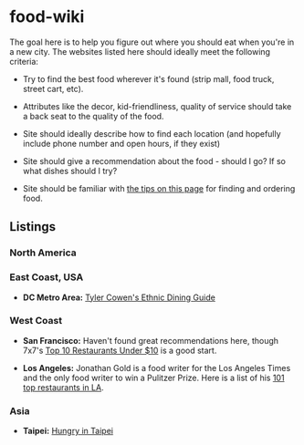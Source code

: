 food-wiki
=========

The goal here is to help you figure out where you should eat when you're in a new city.
The websites listed here should ideally meet the following criteria:

- Try to find the best food wherever it's found (strip mall, food truck, street cart, etc).

- Attributes like the decor, kid-friendliness, quality of service should take a back seat to the quality of the food.

- Site should ideally describe how to find each location (and hopefully include phone number and open hours, if they exist)

- Site should give a recommendation about the food - should I go? If so what dishes should I try?

- Site should be familiar with [the tips on this page][tips] for finding and
ordering food.

 [tips]: https://tylercowensethnicdiningguide.com/?page_id=2388

## Listings

### North America

### East Coast, USA

- **DC Metro Area:** [Tyler Cowen's Ethnic Dining Guide][tcedg]

 [tcedg]: https://tylercowensethnicdiningguide.com/

### West Coast

- **San Francisco:** Haven't found great recommendations here, though 7x7's
  [Top 10 Restaurants Under $10][10-under-10] is a good start.

 [10-under-10]: http://www.7x7.com/search/apachesolr_search/under%20%2410

- **Los Angeles:** Jonathan Gold is a food writer for the Los Angeles Times and
the only food writer to win a Pulitzer Prize. Here is a list of his [101 top
restaurants in LA][101-top].

 [101-top]: http://www.latimes.com/features/food/dailydish/la-jonathan-gold-101-top-los-angeles-restaurants-pictures,0,2045113.photogallery

### Asia

- **Taipei:** [Hungry in Taipei][taipei]

 [taipei]: http://hungryintaipei.blogspot.tw/

